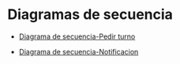 # Diagramas de secuencia

- [Diagrama de secuencia-Pedir turno](https://drive.google.com/file/d/1w8_E6mmmNcoTQTL3pCj_45Hd20YJAzdN/view?usp=sharing)

- [Diagrama de secuencia-Notificacion](https://drive.google.com/file/d/1_W2fSavoKZF5_71hc6DsXzZAiOK0n-on/view?usp=sharing)
